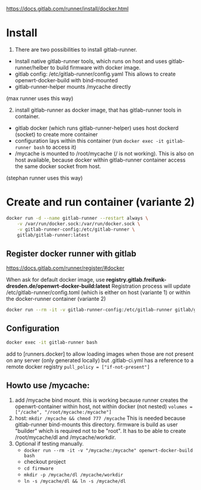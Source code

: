 https://docs.gitlab.com/runner/install/docker.html

# Install
1. There are two possibilities to install gitlab-runner.
- Install native gitlab-runner tools, which runs on host and
uses gitlab-runner/helber to build firmware with docker image.
- gitlab config: /etc/gitlab-runner/config.yaml
This allows to create openwrt-docker-build with bind-mounted
- gitlab-runner-helper mounts /mycache directly

(max runner uses this way)

  2. install gitlab-runner as docker image, that has gitlab-runner tools
in container. 
* gitlab docker (which runs gitlab-runner-helper) uses host dockerd (socket) to create more container
* configuration lays within this container (run `docker exec -it gitlab-runner bash` to access it)
* /mycache is mounted to /root/mycache (/ is not working). This is also on host available, because docker within gitlab-runner
container access the same docker socket from host.

 (stephan runner uses this way)

# Create and run container (variante 2)
~~~sh
docker run -d --name gitlab-runner --restart always \
    -v /var/run/docker.sock:/var/run/docker.sock \
    -v gitlab-runner-config:/etc/gitlab-runner \
    gitlab/gitlab-runner:latest
~~~    
    
## Register docker runner with gitlab
 https://docs.gitlab.com/runner/register/#docker

 When ask for default docker image, use **registry.gitlab.freifunk-dresden.de/openwrt-docker-build:latest**
 Registration process will update /etc/gitlab-runner/config.toml (which is either
 on host (variante 1) or within the docker-runner container (variante 2)

~~~sh
docker run --rm -it -v gitlab-runner-config:/etc/gitlab-runner gitlab/gitlab-runner:latest register
~~~

## Configuration
~~~sh
docker exec -it gitlab-runner bash
~~~

add to [runners.docker] to allow loading images when those are not present on any server 
(only generated locally) but .gitlab-ci.yml has a reference to a remote docker registry
`pull_policy = ["if-not-present"]`


## Howto use /mycache:

1. add /mycache bind mount. this is working because runner creates the openwrt-container within
   host, not within docker (not nested)
   `volumes = ["/cache", "/root/mycache:/mycache"]`
2. host: `mkdir /mycache && chmod 777 /mycache`
    This is needed because gitlab-runner bind-mounts this directory. firmware is build as user "builder"
    which is required not to be "root". It has to be able to create /root/mycache/dl and /mycache/workdir.
3. Optional if testing manually.
    - `docker run --rm -it -v "/mycache:/mycache" openwrt-docker-build bash`
    - checkout project
    - `cd firmware`
    - `mkdir -p /mycache/dl /mycache/workdir`
    - `ln -s /mycache/dl && ln -s /mycache/dl`

 



